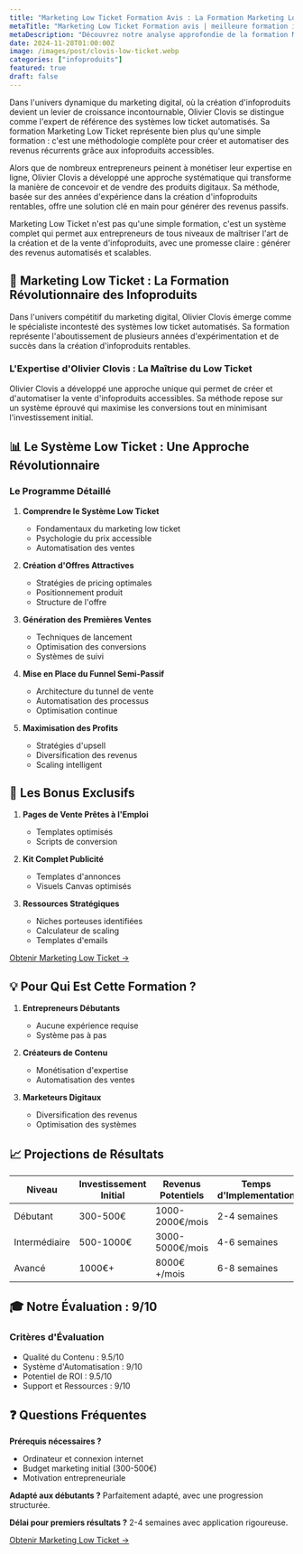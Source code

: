 ```yaml
---
title: "Marketing Low Ticket Formation Avis : La Formation Marketing Low Ticket par Olivier Clovis en 2024"
metaTitle: "Marketing Low Ticket Formation avis | meilleure formation infoproduit en 2024 ?"
metaDescription: "Découvrez notre analyse approfondie de la formation Marketing Low Ticket par Olivier Clovis : stratégies d'infoproduits, systèmes automatisés et expertise en marketing digital pour 2024."
date: 2024-11-28T01:00:00Z
image: /images/post/clovis-low-ticket.webp
categories: ["infoproduits"]
featured: true
draft: false
---
```


Dans l'univers dynamique du marketing digital, où la création d'infoproduits devient un levier de croissance incontournable, Olivier Clovis se distingue comme l'expert de référence des systèmes low ticket automatisés. Sa formation Marketing Low Ticket représente bien plus qu'une simple formation : c'est une méthodologie complète pour créer et automatiser des revenus récurrents grâce aux infoproduits accessibles.

Alors que de nombreux entrepreneurs peinent à monétiser leur expertise en ligne, Olivier Clovis a développé une approche systématique qui transforme la manière de concevoir et de vendre des produits digitaux. Sa méthode, basée sur des années d'expérience dans la création d'infoproduits rentables, offre une solution clé en main pour générer des revenus passifs.

Marketing Low Ticket n'est pas qu'une simple formation, c'est un système complet qui permet aux entrepreneurs de tous niveaux de maîtriser l'art de la création et de la vente d'infoproduits, avec une promesse claire : générer des revenus automatisés et scalables.

## 🚀 Marketing Low Ticket : La Formation Révolutionnaire des Infoproduits

Dans l'univers compétitif du marketing digital, Olivier Clovis émerge comme le spécialiste incontesté des systèmes low ticket automatisés. Sa formation représente l'aboutissement de plusieurs années d'expérimentation et de succès dans la création d'infoproduits rentables.

### L'Expertise d'Olivier Clovis : La Maîtrise du Low Ticket

Olivier Clovis a développé une approche unique qui permet de créer et d'automatiser la vente d'infoproduits accessibles. Sa méthode repose sur un système éprouvé qui maximise les conversions tout en minimisant l'investissement initial.

## 📊 Le Système Low Ticket : Une Approche Révolutionnaire

### Le Programme Détaillé

1. **Comprendre le Système Low Ticket**
   - Fondamentaux du marketing low ticket
   - Psychologie du prix accessible
   - Automatisation des ventes

2. **Création d'Offres Attractives**
   - Stratégies de pricing optimales
   - Positionnement produit
   - Structure de l'offre

3. **Génération des Premières Ventes**
   - Techniques de lancement
   - Optimisation des conversions
   - Systèmes de suivi

4. **Mise en Place du Funnel Semi-Passif**
   - Architecture du tunnel de vente
   - Automatisation des processus
   - Optimisation continue

5. **Maximisation des Profits**
   - Stratégies d'upsell
   - Diversification des revenus
   - Scaling intelligent

## 💎 Les Bonus Exclusifs

1. **Pages de Vente Prêtes à l'Emploi**
   - Templates optimisés
   - Scripts de conversion

2. **Kit Complet Publicité**
   - Templates d'annonces
   - Visuels Canvas optimisés

3. **Ressources Stratégiques**
   - Niches porteuses identifiées
   - Calculateur de scaling
   - Templates d'emails

[Obtenir Marketing Low Ticket ->](https://www.bonzai.pro/bonzaipremium?product=Mk9q_2714&bp=t_6v2m_2957)

## 💡 Pour Qui Est Cette Formation ?

1. **Entrepreneurs Débutants**
   - Aucune expérience requise
   - Système pas à pas

2. **Créateurs de Contenu**
   - Monétisation d'expertise
   - Automatisation des ventes

3. **Marketeurs Digitaux**
   - Diversification des revenus
   - Optimisation des systèmes

## 📈 Projections de Résultats

| Niveau | Investissement Initial | Revenus Potentiels | Temps d'Implementation |
|--------|----------------------|-------------------|---------------------|
| Débutant | 300-500€ | 1000-2000€/mois | 2-4 semaines |
| Intermédiaire | 500-1000€ | 3000-5000€/mois | 4-6 semaines |
| Avancé | 1000€+ | 8000€+/mois | 6-8 semaines |

## 🎓 Notre Évaluation : 9/10

### Critères d'Évaluation
- Qualité du Contenu : 9.5/10
- Système d'Automatisation : 9/10
- Potentiel de ROI : 9.5/10
- Support et Ressources : 9/10

## ❓ Questions Fréquentes

**Prérequis nécessaires ?**
- Ordinateur et connexion internet
- Budget marketing initial (300-500€)
- Motivation entrepreneuriale

**Adapté aux débutants ?**
Parfaitement adapté, avec une progression structurée.

**Délai pour premiers résultats ?**
2-4 semaines avec application rigoureuse.

[Obtenir Marketing Low Ticket ->](https://www.bonzai.pro/bonzaipremium?product=Mk9q_2714&bp=t_6v2m_2957)